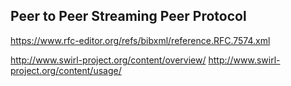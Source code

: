 
<!--
-->

Peer to Peer Streaming Peer Protocol
------------------------------------

https://www.rfc-editor.org/refs/bibxml/reference.RFC.7574.xml

http://www.swirl-project.org/content/overview/
http://www.swirl-project.org/content/usage/

<!-- vim: set autoindent expandtab sw=4 syntax=markdown: -->
